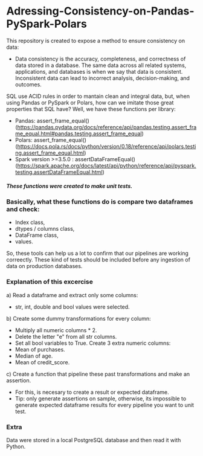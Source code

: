 # Adressing-Consistency-on-Pandas-PySpark-Polars
This repository is created to expose a method to ensure consistency on data:
  - Data consistency is the accuracy, completeness, and correctness of data stored in a database. The same data across all related systems, applications, and databases is when we say that data is consistent. Inconsistent data can lead to incorrect analysis, decision-making, and outcomes.

SQL use ACID rules in order to mantain clean and integral data, but, when using Pandas or PySpark or Polars, how can we imitate those great properties that SQL have? Well, we have these functions per library:
- Pandas: assert_frame_equal() (https://pandas.pydata.org/docs/reference/api/pandas.testing.assert_frame_equal.html#pandas.testing.assert_frame_equal)
- Polars: assert_frame_equal() (https://docs.pola.rs/docs/python/version/0.18/reference/api/polars.testing.assert_frame_equal.html)
- Spark version >=3.5.0 : assertDataFrameEqual() (https://spark.apache.org/docs/latest/api/python/reference/api/pyspark.testing.assertDataFrameEqual.html)
##### These functions were created to make unit tests.

### Basically, what these functions do is compare two dataframes and check:
- Index class,
- dtypes / columns class,
- DataFrame class,
- values.

So, these tools can help us a lot to confirm that our pipelines are working correectly. These kind of tests should be included before any ingestion of data on production databases.

### Explanation of this excercise
a) Read a dataframe and extract only some columns:
- str, int, double and bool values were selected.

b) Create some dummy transformations for every column:
- Multiply all numeric columns * 2.
- Delete the letter "e" from all str columns.
- Set all bool variables to True.
Create 3 extra numeric columns:
- Mean of purchases.
- Median of age.
- Mean of credit_score.

c) Create a function that pipeline these past transformations and make an assertion.
- For this, is necesary to create a result or expected dataframe.
- Tip: only generate assertions on sample, otherwise, its impossible to generate expected dataframe results for every pipeline you want to unit test.

### Extra
Data were stored in a local PostgreSQL database and then read it with Python.
